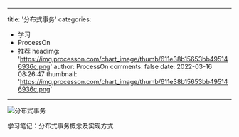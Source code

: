 
---
title: '分布式事务'
categories: 
 - 学习
 - ProcessOn
 - 推荐
headimg: 'https://img.processon.com/chart_image/thumb/611e38b15653bb495146936c.png'
author: ProcessOn
comments: false
date: 2022-03-16 08:26:47
thumbnail: 'https://img.processon.com/chart_image/thumb/611e38b15653bb495146936c.png'
---

<div>   
<img class="thumb" alt="分布式事务" src="https://img.processon.com/chart_image/thumb/611e38b15653bb495146936c.png" referrerpolicy="no-referrer">
<p>学习笔记：分布式事务概念及实现方式</p>  
</div>
            